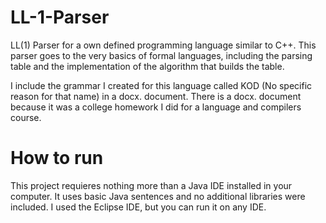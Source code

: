 # LL-1-Parser
LL(1) Parser for a own defined programming language similar to C++. This parser goes to the very basics of formal languages, including the parsing table and the implementation of the algorithm that builds the table. 

I include the grammar I created for this language called KOD (No specific reason for that name) in a docx. document.
There is a docx. document because it was a college homework I did for a language and compilers course.

# How to run
This project requieres nothing more than a Java IDE installed in your computer. It uses basic Java sentences and no additional libraries were included.
I used the Eclipse IDE, but you can run it on any IDE.

